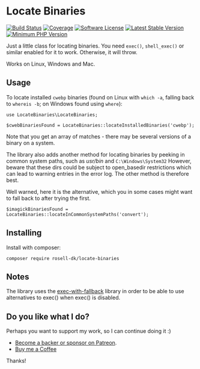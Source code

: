 # Locate Binaries

[![Build Status](https://github.com/rosell-dk/locate-binaries/workflows/build/badge.svg)](https://github.com/rosell-dk/locate-binaries/actions/workflows/php.yml)
[![Coverage](https://img.shields.io/endpoint?url=https://little-b.it/locate-binaries/code-coverage/coverage-badge.json)](http://little-b.it/locate-binaries/code-coverage/coverage/index.html)
[![Software License](https://img.shields.io/badge/license-MIT-418677.svg)](https://github.com/rosell-dk/locate-binary/blob/master/LICENSE)
[![Latest Stable Version](https://img.shields.io/packagist/v/rosell-dk/locate-binaries.svg)](https://packagist.org/packages/rosell-dk/locate-binaries)
[![Minimum PHP Version](https://img.shields.io/packagist/php-v/rosell-dk/locate-binaries)](https://php.net)

Just a little class for locating binaries.
You need `exec()`, `shell_exec()` or similar enabled for it to work. Otherwise, it will throw.

Works on Linux, Windows and Mac.

## Usage

To locate installed `cwebp` binaries (found on Linux with `which -a`, falling back to `whereis -b`; on Windows found using `where`):
```
use LocateBinaries\LocateBinaries;

$cwebBinariesFound = LocateBinaries::locateInstalledBinaries('cwebp');
```
Note that you get an array of matches - there may be several versions of a binary on a system.

The library also adds another method for locating binaries by peeking in common system paths, such as *usr/bin* and `C:\Windows\System32`
However, beware that these dirs could be subject to open_basedir restrictions which can lead to warning entries in the error log. The other method is therefore best.

Well warned, here it is the alternative, which you in some cases might want to fall back to after trying the first.
```
$imagickBinariesFound = LocateBinaries::locateInCommonSystemPaths('convert');
```

## Installing
Install with composer:
```
composer require rosell-dk/locate-binaries
```

## Notes
The library uses the [exec-with-fallback](https://github.com/rosell-dk/exec-with-fallback) library in order to be able to use alternatives to exec() when exec() is disabled.

## Do you like what I do?
Perhaps you want to support my work, so I can continue doing it :)

- [Become a backer or sponsor on Patreon](https://www.patreon.com/rosell).
- [Buy me a Coffee](https://ko-fi.com/rosell)

Thanks!
